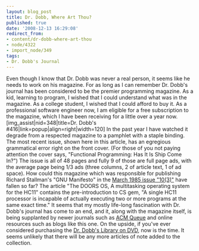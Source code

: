 ```yaml
---
layout: blog_post
title: Dr. Dobb, Where Art Thou?
published: true
date: '2008-12-13 16:29:08'
redirect_from:
- content/dr-dobb-where-art-thou
- node/4322
- import_node/349
tags:
- Dr. Dobb's Journal
---
```


Even though I know that Dr. Dobb was never a real person, it seems like he needs to work on his magazine. For as long as I can remember Dr. Dobb's journal has been considered to be the premier programming magazine. As a kid, learning to program, I wished that I could understand what was in the magazine. As a college student, I wished that I could afford to buy it. As a professional software engineer now, I am eligible for a free subscription to the magazine, which I have been receiving for a little over a year now. [img_assist|nid=348|title=Dr. Dobb's \#416|link=popup|align=right|width=120] In the past year I have watched it degrade from a respected magazine to a pamphlet with a staple binding. The most recent issue, shown here in this article, has an egregious grammatical error right on the front cover. (For those of you not paying attention the cover says, "Functional Programming: Has It Is Ship Come In?") The issue is all of 48 pages and fully 9 of those are full page ads, with the average page being 1/3 ads (three columns, 2 of article text, 1 of ad space). How could this magazine which was responsible for publishing Richard Stallman's "GNU Manifesto" in the [March 1985 issue "10(3)"](http://en.wikipedia.org/wiki/Dr_Dobb%27s#History) have fallen so far? The article "The DOORS OS, A multitasking operating system for the HC11" contains the pre-introduction to CS gem, "A single HC11 processor is incapable of actually executing two or more programs at the same exact time." It seems that my mostly life-long fascination with Dr. Dobb's journal has come to an end, and it, along with the magazine itself, is being supplanted by newer journals such as [ACM Queue](http://queue.acm.org/) and online resources such as blogs like this one. On the upside, if you've ever considered purchasing the [Dr. Dobb's Library on DVD](https://store.ddj.com/product/4/Dr.-Dobb%27s-Developer-Library-DVD-Release-5), now is the time. It seems unlikely that there will be any more articles of note added to the collection.
